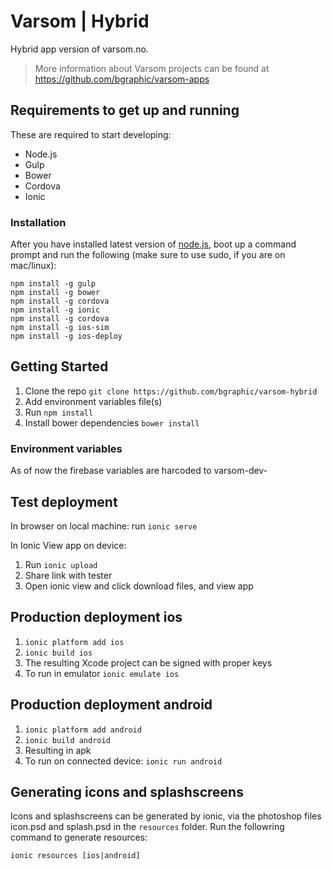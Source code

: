 # Varsom | Hybrid
Hybrid app version of varsom.no.
> More information about Varsom projects can be found at https://github.com/bgraphic/varsom-apps

## Requirements to get up and running
These are required to start developing:

* Node.js
* Gulp
* Bower
* Cordova
* Ionic

### Installation
After you have installed latest version of [node.js](https://nodejs.org/en/), boot up a command prompt and run the following (make sure to use sudo, if you are on mac/linux):

    npm install -g gulp
    npm install -g bower
    npm install -g cordova
    npm install -g ionic
    npm install -g cordova
    npm install -g ios-sim
    npm install -g ios-deploy

## Getting Started
1. Clone the repo `git clone https://github.com/bgraphic/varsom-hybrid`
2. Add environment variables file(s)
3. Run `npm install`
4. Install bower dependencies `bower install`

### Environment variables 
As of now the firebase variables are harcoded to varsom-dev-

## Test deployment
In browser on local machine:
run `ionic serve`

In Ionic View app on device:
1. Run `ionic upload`
2. Share link with tester
3. Open ionic view and click download files, and view app

## Production deployment ios
1. `ionic platform add ios`
2. `ionic build ios`
3. The resulting Xcode project can be signed with proper keys
4. To run in emulator `ionic emulate ios`

## Production deployment android
1. `ionic platform add android`
2. `ionic build android`
3. Resulting in apk
4. To run on connected device: `ionic run android`

## Generating icons and splashscreens
Icons and splashscreens can be generated by ionic, via the photoshop files icon.psd and splash.psd in the `resources` folder. Run the followring command to generate resources:

 `ionic resources [ios|android]`
